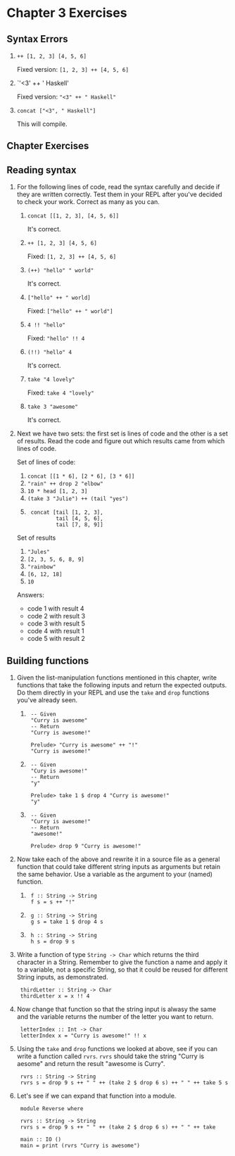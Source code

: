 # Chapter 3 Exercises
## Syntax Errors

1. `++ [1, 2, 3] [4, 5, 6]`

    Fixed version: `[1, 2, 3] ++ [4, 5, 6]`

2. `'<3' ++ ' Haskell'

    Fixed version: `"<3" ++ " Haskell"`

3. `concat ["<3", " Haskell"]`

    This will compile.

## Chapter Exercises
## Reading syntax
1. For the following lines of code, read the syntax carefully and decide if
   they are written correctly. Test them in your REPL after you've decided to
   check your work. Correct as many as you can.

    1. `concat [[1, 2, 3], [4, 5, 6]]`

        It's correct.

    2. `++ [1, 2, 3] [4, 5, 6]`

        Fixed: `[1, 2, 3] ++ [4, 5, 6]`

    3. `(++) "hello" " world"`

        It's correct.

    4. `["hello" ++ " world]`

        Fixed: `["hello" ++ " world"]`

    5. `4 !! "hello"`

        Fixed: `"hello" !! 4`

    6. `(!!) "hello" 4`

        It's correct.

    7. `take "4 lovely"`

        Fixed: `take 4 "lovely"`

    8. `take 3 "awesome"`

        It's correct.

2. Next we have two sets: the first set is lines of code and the other is a set
   of results. Read the code and figure out which results came from which lines
   of code.

    Set of lines of code:

    1. `concat [[1 * 6], [2 * 6], [3 * 6]]`
    2. `"rain" ++ drop 2 "elbow"`
    3. `10 * head [1, 2, 3]`
    4. `(take 3 "Julie") ++ (tail "yes")`
    5.
            concat [tail [1, 2, 3],
                    tail [4, 5, 6],
                    tail [7, 8, 9]]

    Set of results

    1. `"Jules"`
    2. `[2, 3, 5, 6, 8, 9]`
    3. `"rainbow"`
    4. `[6, 12, 18]`
    5. `10`

    Answers:

    - code 1 with result 4
    - code 2 with result 3
    - code 3 with result 5
    - code 4 with result 1
    - code 5 with result 2

## Building functions

1. Given the list-manipulation functions mentioned in this chapter, write
   functions that take the following inputs and return the expected outputs. Do
   them directly in your REPL and use the `take` and `drop` functions you've
   already seen.

    1.
            -- Given
            "Curry is awesome"
            -- Return
            "Curry is awesome!"

            Prelude> "Curry is awesome" ++ "!"
            "Curry is awesome!"

    2.
            -- Given
            "Cury is awesome!"
            -- Return
            "y"

            Prelude> take 1 $ drop 4 "Curry is awesome!"
            "y"

    3.
            -- Given
            "Curry is awesome!"
            -- Return
            "awesome!"

            Prelude> drop 9 "Curry is awesome!"

2. Now take each of the above and rewrite it in a source file as a general
   function that could take different string inputs as arguments but retain the
   same behavior. Use a variable as the argument to your (named) function.

    1.
            f :: String -> String
            f s = s ++ "!"

    2.
            g :: String -> String
            g s = take 1 $ drop 4 s

    3.
            h :: String -> String
            h s = drop 9 s

3. Write a function of type `String -> Char` which returns the third character
   in a String. Remember to give the function a name and apply it to a
   variable, not a specific String, so that it could be reused for different
   String inputs, as demonstrated.

        thirdLetter :: String -> Char
        thirdLetter x = x !! 4

4. Now change that function so that the string input is alwasy the same and the
   variable returns the number of the letter you want to return.

        letterIndex :: Int -> Char
        letterIndex x = "Curry is awesome!" !! x

5. Using the `take` and `drop` functions we looked at above, see if you can
   write a function called `rvrs`. `rvrs` should take the string "Curry is
   aesome" and return the result "awesome is Curry".

        rvrs :: String -> String
        rvrs s = drop 9 s ++ " " ++ (take 2 $ drop 6 s) ++ " " ++ take 5 s

6. Let's see if we can expand that function into a module.

        module Reverse where

        rvrs :: String -> String
        rvrs s = drop 9 s ++ " " ++ (take 2 $ drop 6 s) ++ " " ++ take

        main :: IO ()
        main = print (rvrs "Curry is awesome")
